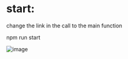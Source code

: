 # start:


change the link in the call to the main function

npm run start

![image](https://user-images.githubusercontent.com/73786123/147347891-727f116f-9334-4c2a-9d4a-b4c820a93275.png)
